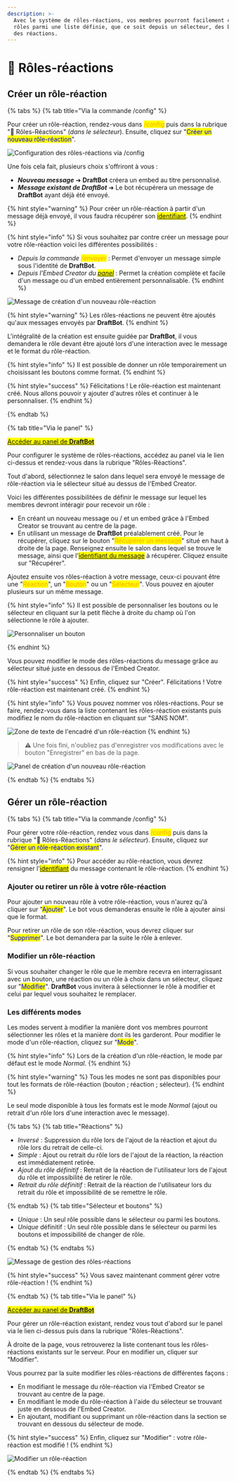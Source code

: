 ```yaml
---
description: >-
  Avec le système de rôles-réactions, vos membres pourront facilement choisir des
  rôles parmi une liste définie, que ce soit depuis un sélecteur, des boutons, ou
  des réactions.
---
```


# 🔘 Rôles-réactions 

## Créer un rôle-réaction

{% tabs %}
{% tab title="Via la commande /config" %}

Pour créer un rôle-réaction, rendez-vous dans <mark style="color:orange;">/config</mark> puis dans la rubrique "🧿 Rôles-Réactions" (*dans le sélecteur*). Ensuite, cliquez sur "<mark style="color:blue;">Créer un nouveau rôle-réaction</mark>".

![Configuration des rôles-réactions via /config](../.gitbook/assets/rolereact/view.png)

Une fois cela fait, plusieurs choix s'offriront à vous :

* ***Nouveau message*** ➜ **DraftBot** créera un embed au titre personnalisé.
* ***Message existant de DraftBot*** ➜ Le bot récupérera un message de **DraftBot** ayant déjà été envoyé.

{% hint style="warning" %}
Pour créer un rôle-réaction à partir d'un message déjà envoyé, il vous faudra récupérer son <mark style="color:blue;">[identifiant](../autres/recuperer-un-identifiant.md#identifiant-dun-message)</mark>.
{% endhint %}

{% hint style="info" %}
Si vous souhaitez par contre créer un message pour votre rôle-réaction voici les différentes possibilités :

* *Depuis la commande <mark style="color:orange;">/envoyer</mark>* : Permet d'envoyer un message simple sous l'identité de **DraftBot**.
* *Depuis l'Embed Creator du <mark style="color:blue;">[panel](https://www.draftbot.fr/dashboard)</mark>* : Permet la création complète et facile d'un message ou d'un embed entièrement personnalisable.
{% endhint %}

![Message de création d'un nouveau rôle-réaction](../.gitbook/assets/rolereact/question.png)


{% hint style="warning" %}
Les rôles-réactions ne peuvent être ajoutés qu'aux messages envoyés par **DraftBot**.
{% endhint %}

L'intégralité de la création est ensuite guidée par **DraftBot**, il vous demandera le rôle devant être ajouté lors d'une interaction avec le message et le format du rôle-réaction.

{% hint style="info" %}
Il est possible de donner un rôle temporairement un choisissant les boutons comme format.
{% endhint %}

{% hint style="success" %}
Félicitations ! Le rôle-réaction est maintenant créé. Nous allons pouvoir y ajouter d'autres rôles et continuer à le personnaliser.
{% endhint %}

{% endtab %}

{% tab title="Via le panel" %}

<mark style="color:blue;">[Accéder au panel de **DraftBot**](https://draftbot.fr/dashboard)</mark>

Pour configurer le système de rôles-réactions, accédez au panel via le lien ci-dessus et rendez-vous dans la rubrique "Rôles-Réactions".

Tout d'abord, sélectionnez le salon dans lequel sera envoyé le message de rôle-réaction via le sélecteur situé au dessus de l'Embed Creator.

Voici les différentes possibilitées de définir le message sur lequel les membres devront intéragir pour recevoir un rôle :

* En créant un nouveau message ou / et un embed grâce à l'Embed Creator se trouvant au centre de la page.
* En utilisant un message de **DraftBot** préalablement créé. Pour le récupérer, cliquez sur le bouton "<mark style="color:orange;">Récupérer un message</mark>" situé en haut à droite de la page. Renseignez ensuite le salon dans lequel se trouve le message, ainsi que l'<mark style="color:blue;">[identifiant du message](../autres/recuperer-un-identifiant.md#identifiant-dun-message)</mark> à récupérer. Cliquez ensuite sur "Récupérer".

Ajoutez ensuite vos rôles-réaction à votre message, ceux-ci pouvant être une "<mark style="color:orange;">Réaction</mark>", un "<mark style="color:orange;">Bouton</mark>" ou un "<mark style="color:orange;">Sélecteur</mark>". Vous pouvez en ajouter plusieurs sur un même message.

{% hint style="info" %}
Il est possible de personnaliser les boutons ou le sélecteur en cliquant sur la petit flèche à droite du champ où l'on sélectionne le rôle à ajouter.

![Personnaliser un bouton](../.gitbook/assets/rolereact/dashboard_set_button_settings.png)

{% endhint %}

Vous pouvez modifier le mode des rôles-réactions du message grâce au sélecteur situé juste en dessous de l'Embed Creator.

{% hint style="success" %}
Enfin, cliquez sur "Créer". Félicitations ! Votre rôle-réaction est maintenant créé.
{% endhint %}


{% hint style="info" %}
Vous pouvez nommer vos rôles-réactions. Pour se faire,  rendez-vous dans la liste contenant les rôles-réaction existants puis  modifiez le nom du rôle-réaction en cliquant sur "SANS NOM".

![Zone de texte de l'encadré d'un rôle-réaction](../.gitbook/assets/rolereact/dashboard_rename_rolereact.png)
{% endhint %}

> ⚠️ Une fois fini, n'oubliez pas d'enregistrer vos modifications avec le bouton "Enregistrer" en bas de la page.

![Panel de création d'un nouveau rôle-réaction](../.gitbook/assets/rolereact/dashboard_creation.png)

{% endtab %}
{% endtabs %}

## Gérer un rôle-réaction

{% tabs %}
{% tab title="Via la commande /config" %}

Pour gérer votre rôle-réaction, rendez vous dans <mark style="color:orange;">/config</mark> puis dans la rubrique "🧿 Rôles-Réactions" (*dans le sélecteur*). Ensuite, cliquez sur "<mark style="color:blue;">Gérer un rôle-réaction existant</mark>".

{% hint style="info" %}
Pour accéder au rôle-réaction, vous devrez rensigner l'<mark style="color:blue;">[identifiant](https://docs.draftbot.fr/autres/recuperer-un-identifiant)</mark> du message contenant le rôle-réaction.
{% endhint %}

### Ajouter ou retirer un rôle à votre rôle-réaction

Pour ajouter un nouveau rôle à votre rôle-réaction, vous n'aurez qu'à cliquer sur "<mark style="color:blue;">Ajouter</mark>". Le bot vous demanderas ensuite le rôle à ajouter ainsi que le format.

Pour retirer un rôle de son rôle-réaction, vous devrez cliquer sur "<mark style="color:blue;">Supprimer</mark>". Le bot demandera par la suite le rôle à enlever.

### Modifier un rôle-réaction

Si vous souhaiter changer le rôle que le membre recevra en interragissant avec un bouton, une réaction ou un rôle à choix dans un sélecteur, cliquez sur "<mark style="color:blue;">Modifier</mark>". **DraftBot** vous invitera à sélectionner le rôle à modifier et celui par lequel vous souhaitez le remplacer.

### Les différents modes

Les modes servent à modifier la manière dont vos membres pourront sélectionner les rôles et la manière dont ils les garderont.
Pour modifier le mode d'un rôle-réaction, cliquez sur "<mark style="color:blue;">Mode</mark>".

{% hint style="info" %}
Lors de la création d'un rôle-réaction, le mode par défaut est le mode *Normal*.
{% endhint %}

{% hint style="warning" %}
Tous les modes ne sont pas disponibles pour tout les formats de rôle-réaction (bouton ; réaction ; sélecteur).
{% endhint %}

Le seul mode disponible à tous les formats est le mode *Normal* (ajout ou retrait d'un rôle lors d'une interaction avec le message).

{% tabs %}
{% tab title="Réactions" %}

* *Inversé* : Suppression du rôle lors de l'ajout de la réaction et ajout du rôle lors du retrait de celle-ci.
* *Simple* : Ajout ou retrait du rôle lors de l'ajout de la réaction, la réaction est immédiatement retirée.
* *Ajout du rôle définitif* : Retrait de la réaction de l'utilisateur lors de l'ajout du rôle et impossibilité de retirer le rôle.
* *Retrait du rôle définitif* : Retrait de la réaction de l'utilisateur lors du retrait du rôle et impossibilité de se remettre le rôle.

{% endtab %}
{% tab title="Sélecteur et boutons" %}

* *Unique* : Un seul rôle possible dans le sélecteur ou parmi les boutons.
* *Unique* définitif : Un seul rôle possible dans le sélecteur ou parmi les boutons et impossibilité de changer de rôle.

{% endtab %}
{% endtabs %}

![Message de gestion des rôles-réactions](../.gitbook/assets/rolereact/gestion.png)

{% hint style="success" %}
Vous savez maintenant comment gérer votre rôle-réaction !
{% endhint %}

{% endtab %}
{% tab title="Via le panel" %}

<mark style="color:blue;">[Accéder au panel de **DraftBot**](https://draftbot.fr/dashboard)</mark>

Pour gérer un rôle-réaction existant, rendez vous tout d'abord sur le panel via le lien ci-dessus puis dans la rubrique "Rôles-Réactions".

À droite de la page, vous retrouverez la liste contenant tous les rôles-réactions existants sur le serveur. Pour en modifier un, cliquer sur "Modifier".

Vous pourrez par la suite  modifier les rôles-réactions de différentes façons :

* En modifiant le message du rôle-réaction via l'Embed Creator se trouvant au centre de la page.
* En modifiant le mode du rôle-réaction à l'aide du sélecteur se trouvant juste en dessous de l'Embed Creator.
* En ajoutant, modifiant ou supprimant un rôle-réaction dans la section se trouvant en dessous du sélecteur de mode.

{% hint style="success" %}
Enfin, cliquez sur "Modifier" : votre rôle-réaction est modifié !
{% endhint %}

![Modifier un rôle-réaction](../.gitbook/assets/rolereact/dashboard_modify_role-reaction.png)

{% endtab %}
{% endtabs %}